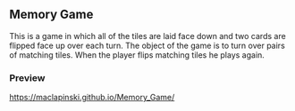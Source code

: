 ## Memory Game

This is a game in which all of the tiles are laid face down and two cards are flipped face up over each turn. The object 
of the game is to turn over pairs of matching tiles. When the player flips matching tiles he plays again.

### Preview

https://maclapinski.github.io/Memory_Game/
